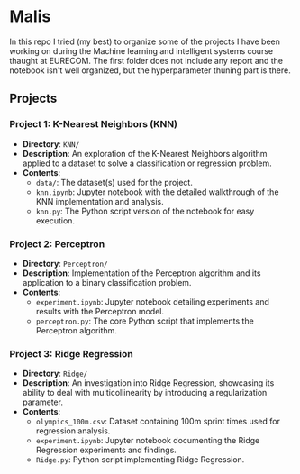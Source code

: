 # Malis

In this repo I tried (my best) to organize some of the projects I have been working on during the Machine learning and intelligent systems course thaught at EURECOM. The first folder does not include any report and the notebook isn't well organized, but the hyperparameter thuning part is there.
## Projects

### Project 1: K-Nearest Neighbors (KNN)

- **Directory**: `KNN/`
- **Description**: An exploration of the K-Nearest Neighbors algorithm applied to a dataset to solve a classification or regression problem.
- **Contents**:
  - `data/`: The dataset(s) used for the project.
  - `knn.ipynb`: Jupyter notebook with the detailed walkthrough of the KNN implementation and analysis.
  - `knn.py`: The Python script version of the notebook for easy execution.

### Project 2: Perceptron

- **Directory**: `Perceptron/`
- **Description**: Implementation of the Perceptron algorithm and its application to a binary classification problem.
- **Contents**:
  - `experiment.ipynb`: Jupyter notebook detailing experiments and results with the Perceptron model.
  - `perceptron.py`: The core Python script that implements the Perceptron algorithm.

### Project 3: Ridge Regression

- **Directory**: `Ridge/`
- **Description**: An investigation into Ridge Regression, showcasing its ability to deal with multicollinearity by introducing a regularization parameter.
- **Contents**:
  - `olympics_100m.csv`: Dataset containing 100m sprint times used for regression analysis.
  - `experiment.ipynb`: Jupyter notebook documenting the Ridge Regression experiments and findings.
  - `Ridge.py`: Python script implementing Ridge Regression.

